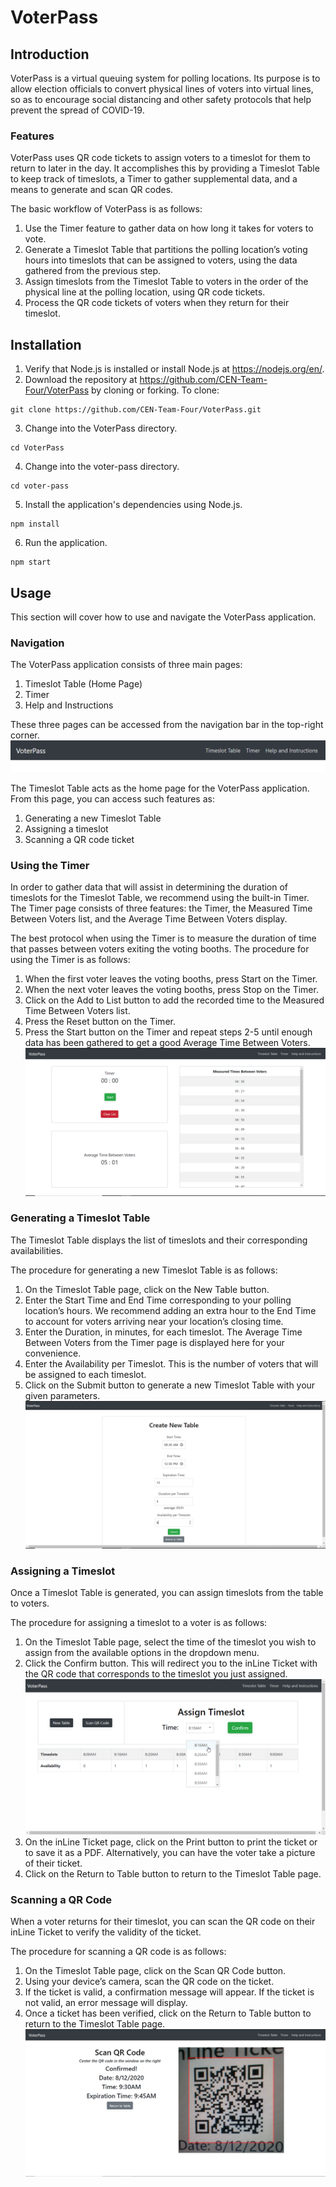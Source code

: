 # VoterPass

## Introduction
VoterPass is a virtual queuing system for polling locations. Its purpose is to allow election officials to convert physical lines of voters into virtual lines, so as to encourage social distancing and other safety protocols that help prevent the spread of COVID-19.

### Features
VoterPass uses QR code tickets to assign voters to a timeslot for them to return to later in the day. It accomplishes this by providing a Timeslot Table to keep track of timeslots, a Timer to gather supplemental data, and a means to generate and scan QR codes.

The basic workflow of VoterPass is as follows:

1. Use the Timer feature to gather data on how long it takes for voters to vote.
2. Generate a Timeslot Table that partitions the polling location’s voting hours into timeslots that can be assigned to voters, using the data gathered from the previous step.
3. Assign timeslots from the Timeslot Table to voters in the order of the physical line at the polling location, using QR code tickets.
4. Process the QR code tickets of voters when they return for their timeslot.

## Installation
1. Verify that Node.js is installed or install Node.js at https://nodejs.org/en/.
2. Download the repository at https://github.com/CEN-Team-Four/VoterPass by cloning or forking. To clone:
```
git clone https://github.com/CEN-Team-Four/VoterPass.git
```
3. Change into the VoterPass directory.
```
cd VoterPass
```
4. Change into the voter-pass directory.
```
cd voter-pass
```
5. Install the application's dependencies using Node.js.
```
npm install
```
6. Run the application.
```
npm start
```

## Usage
This section will cover how to use and navigate the VoterPass application.

### Navigation
The VoterPass application consists of three main pages:

1. Timeslot Table (Home Page)
2. Timer
3. Help and Instructions

These three pages can be accessed from the navigation bar in the top-right corner.
![navbar](voter-pass\src\img\NavBar.PNG)

The Timeslot Table acts as the home page for the VoterPass application. From this page, you can access such features as:

1. Generating a new Timeslot Table
2. Assigning a timeslot
3. Scanning a QR code ticket

### Using the Timer
In order to gather data that will assist in determining the duration of timeslots for the Timeslot Table, we recommend using the built-in Timer. The Timer page consists of three features: the Timer, the Measured Time Between Voters list, and the Average Time Between Voters display.

The best protocol when using the Timer is to measure the duration of time that passes between voters exiting the voting booths. The procedure for using the Timer is as follows:

1. When the first voter leaves the voting booths, press Start on the Timer.
2. When the next voter leaves the voting booths, press Stop on the Timer.
3. Click on the Add to List button to add the recorded time to the Measured Time Between Voters list.
4. Press the Reset button on the Timer.
5. Press the Start button on the Timer and repeat steps 2-5 until enough data has been gathered to get a good Average Time Between Voters.
![timer](voter-pass\src\img\Timer2.PNG)


### Generating a Timeslot Table
The Timeslot Table displays the list of timeslots and their corresponding availabilities.

The procedure for generating a new Timeslot Table is as follows:

1. On the Timeslot Table page, click on the New Table button.
2. Enter the Start Time and End Time corresponding to your polling location’s hours. We recommend adding an extra hour to the End Time to account for voters arriving near your location’s closing time.
3. Enter the Duration, in minutes, for each timeslot. The Average Time Between Voters from the Timer page is displayed here for your convenience.
4. Enter the Availability per Timeslot. This is the number of voters that will be assigned to each timeslot.
5. Click on the Submit button to generate a new Timeslot Table with your given parameters.
![newtable](voter-pass\src\img\NewTable2.PNG)

### Assigning a Timeslot
Once a Timeslot Table is generated, you can assign timeslots from the table to voters.

The procedure for assigning a timeslot to a voter is as follows:

1. On the Timeslot Table page, select the time of the timeslot you wish to assign from the available options in the dropdown menu.
2. Click the Confirm button. This will redirect you to the inLine Ticket with the QR code that corresponds to the timeslot you just assigned.
![assignT](voter-pass\src\img\AssignT.png)
1. On the inLine Ticket page, click on the Print button to print the ticket or to save it as a PDF. Alternatively, you can have the voter take a picture of their ticket.
2. Click on the Return to Table button to return to the Timeslot Table page.

### Scanning a QR Code
When a voter returns for their timeslot, you can scan the QR code on their inLine Ticket to verify the validity of the ticket.

The procedure for scanning a QR code is as follows:

1. On the Timeslot Table page, click on the Scan QR Code button.
2. Using your device’s camera, scan the QR code on the ticket.
3. If the ticket is valid, a confirmation message will appear. If the ticket is not valid, an error message will display.
4. Once a ticket has been verified, click on the Return to Table button to return to the Timeslot Table page.
![scanQR](voter-pass\src\img\ScanQR.PNG)
